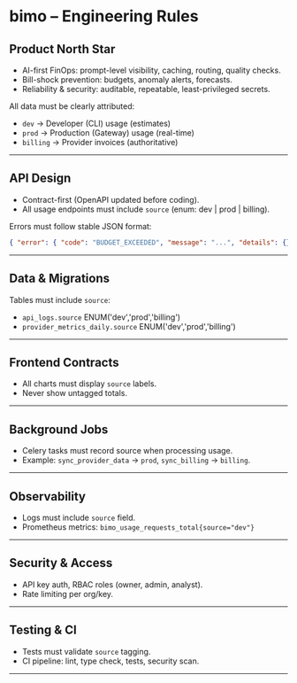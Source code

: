 # bimo – Engineering Rules

## Product North Star
- AI-first FinOps: prompt-level visibility, caching, routing, quality checks.
- Bill-shock prevention: budgets, anomaly alerts, forecasts.
- Reliability & security: auditable, repeatable, least-privileged secrets.

All data must be clearly attributed:
- `dev` → Developer (CLI) usage (estimates)
- `prod` → Production (Gateway) usage (real-time)
- `billing` → Provider invoices (authoritative)

---

## API Design
- Contract-first (OpenAPI updated before coding).
- All usage endpoints must include `source` (enum: dev | prod | billing).

Errors must follow stable JSON format:
```json
{ "error": { "code": "BUDGET_EXCEEDED", "message": "...", "details": {} } }
```

---

## Data & Migrations
Tables must include `source`:
- `api_logs.source` ENUM('dev','prod','billing')
- `provider_metrics_daily.source` ENUM('dev','prod','billing')

---

## Frontend Contracts
- All charts must display `source` labels.  
- Never show untagged totals.

---

## Background Jobs
- Celery tasks must record source when processing usage.
- Example: `sync_provider_data` → `prod`, `sync_billing` → `billing`.

---

## Observability
- Logs must include `source` field.
- Prometheus metrics: `bimo_usage_requests_total{source="dev"}`

---

## Security & Access
- API key auth, RBAC roles (owner, admin, analyst).
- Rate limiting per org/key.

---

## Testing & CI
- Tests must validate `source` tagging.
- CI pipeline: lint, type check, tests, security scan.

---
